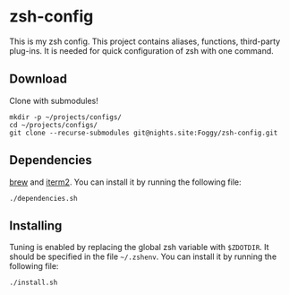 # zsh-config
This is my zsh config. This project contains aliases, functions, third-party plug-ins. It is needed for quick configuration of zsh with one command.

## Download
Clone with submodules!
```
mkdir -p ~/projects/configs/
cd ~/projects/configs/
git clone --recurse-submodules git@nights.site:Foggy/zsh-config.git
```

## Dependencies
[brew](https://brew.sh/) and [iterm2](https://www.iterm2.com).
You can install it by running the following file:

```
./dependencies.sh
```

## Installing
Tuning is enabled by replacing the global zsh variable with `$ZDOTDIR`. It should be specified in the file `~/.zshenv`.
You can install it by running the following file:

```
./install.sh
```
